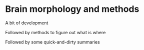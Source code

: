 # Brain morphology and methods

A bit of development

Followed by methods to figure out what is where

Followed by some quick-and-dirty summaries
